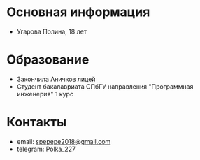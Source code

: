 # Основная информация
- Угарова Полина, 18 лет

# Образование 
- Закончила Аничков лицей
- Студент бакалавриата СПбГУ направления "Программная инженерия" 1 курс

# Контакты 
- email: spepepe2018@gmail.com
- telegram: Polka_227
